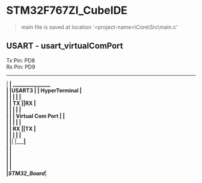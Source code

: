 
# STM32F767ZI_CubeIDE

> main file is saved at location '\<project-name>\Core\Src\main.c'

## USART - usart_virtualComPort
Tx Pin: PD8  
Rx Pin: PD9  
   _________________________   
  |           ______________|                       _______________  
  |          |USART3        |                      | HyperTerminal |  
  |          |              |                      |               |  
  |          |           TX |______________________|RX             |  
  |          |              |                      |               |  
  |          |              |  Virtual Com Port    |               |            
  |          |              |                      |               |  
  |          |           RX |______________________|TX             |          
  |          |              |                      |               |          
  |          |______________|                      |_______________|  
  |                         |  
  |                         |  
  |                         |  
  |                         |  
  |_STM32_Board_____________|  
